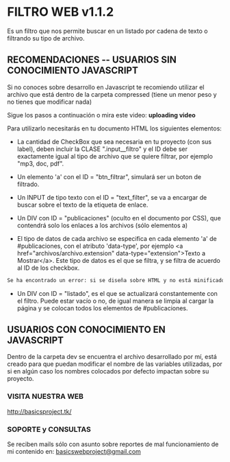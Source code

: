 # FILTRO WEB v1.1.2
Es un filtro que nos permite buscar en un listado por cadena de texto o filtrando su tipo de archivo.

## RECOMENDACIONES -- USUARIOS SIN CONOCIMIENTO JAVASCRIPT
Si no conoces sobre desarrollo en Javascript te recomiendo utilizar el archivo que está dentro de la carpeta compressed (tiene un menor peso y no tienes que modificar nada)

Sigue los pasos a continuación o mira este video: **uploading video**

Para utilizarlo necesitarás en tu documento HTML los siguientes elementos:
- La cantidad de CheckBox que sea necesaria en tu proyecto (con sus label), deben incluir la CLASE ".input__filtro" y el ID debe ser exactamente igual al tipo de archivo que se quiere filtrar, por ejemplo "mp3, doc, pdf".

- Un elemento 'a' con el ID = "btn_filtrar", simulará ser un boton de filtrado.

- Un INPUT de tipo texto con el ID = "text_filter", se va a encargar de buscar sobre el texto de la etiqueta de enlace.

- Un DIV con ID = "publicaciones" (oculto en el documento por CSS), que contendrá solo los enlaces a los archivos (sólo elementos a)

- El tipo de datos de cada archivo se especifica en cada elemento 'a' de #publicaciones, con el atributo 'data-type', por ejemplo &lt;a href="archivos/archivo.extension" data-type="extension">Texto a Mostrar&lt;/a>.
	Este tipo de datos es el que se filtra, y se filtra de acuerdo al ID de los checkbox.

```diff
Se ha encontrado un error: si se diseña sobre HTML y no está minificado (es decir, contiene espacios y saltos de linea) el plugin no funciona como debería, se recomienda que en este DIV(publicaciones) no haya espacios ni saltos de linea.
```

- Un DIV con ID = "listado", es el que se actualizará constantemente con el filtro.
	Puede estar vacío o no, de igual manera se limpia al cargar la página y se colocan todos los elementos de #publicaciones.

## USUARIOS CON CONOCIMIENTO EN JAVASCRIPT
Dentro de la carpeta dev se encuentra el archivo desarrollado por mí, está creado para que puedan modificar el nombre de las variables utilizadas, por si en algún caso los nombres colocados por defecto impactan sobre su proyecto.

### VISITA NUESTRA WEB
http://basicsproject.tk/

### SOPORTE y CONSULTAS
Se reciben mails sólo con asunto sobre reportes de mal funcionamiento de mi contenido en: basicswebproject@gmail.com